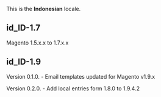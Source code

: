 This is the **Indonesian** locale.

## id_ID-1.7
Magento 1.5.x.x to 1.7.x.x

## id_ID-1.9
Version 0.1.0. - Email templates updated for Magento v1.9.x

Version 0.2.0. - Add local entries form 1.8.0 to 1.9.4.2
